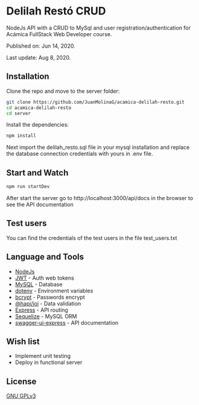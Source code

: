 # Delilah Restó CRUD

NodeJs API with a CRUD to MySql and user registration/authentication for Acámica FullStack Web Developer course.

Published on: Jun 14, 2020.

Last update: Aug 8, 2020.

## Installation

Clone the repo and move to the server folder:

```bash
git clone https://github.com/JuanMolinaG/acamica-delilah-resto.git
cd acamica-delilah-resto
cd server
```

Install the dependencies:

```bash
npm install
```

Next import the delilah_resto.sql file in your mysql installation and replace the database connection credentials with yours in .env file.

## Start and Watch

```bash
npm run startDev
```

After start the server go to http://localhost:3000/api/docs in the browser to see the API documentation

## Test users

You can find the credentials of the test users in the file test_users.txt

## Language and Tools

- [NodeJs](https://nodejs.org/)
- [JWT](https://jwt.io/) - Auth web tokens
- [MySQL](https://www.mysql.com/) - Database
- [dotenv](https://www.npmjs.com/package/dotenv) - Environment variables
- [bcrypt](https://www.npmjs.com/package/bcrypt) - Passwords encrypt
- [@hapi/joi](https://www.npmjs.com/package/@hapi/joi) - Data validation
- [Express](https://expressjs.com/) - API routing
- [Sequelize](https://sequelize.org/v5) - MySQL ORM
- [swagger-ui-express](https://www.npmjs.com/package/swagger-ui-express) - API documentation

## Wish list

- Implement unit testing
- Deploy in functional server

## License

[GNU GPLv3](https://choosealicense.com/licenses/gpl-3.0/)
